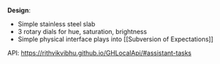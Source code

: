 **Design**:
- Simple stainless steel slab
- 3 rotary dials for hue, saturation, brightness
- Simple physical interface plays into [[Subversion of Expectations]]

API:
https://rithvikvibhu.github.io/GHLocalApi/#assistant-tasks